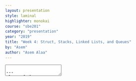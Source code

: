 ```yaml
---
layout: presentation
style: laminal
highlighter: monokai
course: "sbe201"
category: "presentation"
year: "2019"
title: "Week 4: Struct, Stacks, Linked Lists, and Queues"
by: "Asem"
author: "Asem Alaa"
---
```


<textarea id="source">

---
class: left, top
## Stack as Data Structure != Stack Memory


---
## C++ Struct

#### Types in C++

--
* Premitive Data Types (PDT), or first-class-citizens
--
* Custom, user-defined types.


--
```c++
namespace rectangle
{
double area( double w , double h )
{
    return w * h;
}
}
```

--
```c++
struct Rectangle
{
    double w;
    double h;
};
```

--
* `Rectangle` is now a custom type, 
--
* consists of two `double`s. 
--
* Think of it as a package.


---
```c++
struct Rectangle
{
    double w; // First member
    double h; // Second member
}; // Don't forget a semicolon here!

double area( Rectangle rectangle )
{
    return rectangle.w * rectangle.h;
}

double area2( Rectanle *pRect )
{
    return pRect->w * pRect->h;
}
```

---
```c++
int main()
{
    rectangle::Rectangle rect{ 3 , 5 }; // declaration+initialization of Rectangle type!

    std::cout << rectangle::area( rect ) << std::endl;
    std::cout << rectangle::area2( &rect ) << std::endl;
    return 0;
}
```

---
class: left, top
We may also package an array with its size, using `struct`

--
```c++
struct IntegerArray
{
    int *base;
    int size;
};

int sumArray( IntegerArray array )
{
    int sum = 0;
    for( int i = 0; i < array.size ; ++i )
    {
        sum += array.base[ i ];
    }
    return sum;
}
```

---
```c++
int main()
{
    int *buffer = new int[10];
    IntegerArray array{ &buffer[0] , 10 }; // Initializes base and size members.

    std::cout << sumArray( array ) << std::endl;

    // We still need to delete the array on the heap
    delete [] array.base;

    return 0;
}
```

---
class: left, top
### Struct for returning multiple values

--
```c++
struct ECGArray // We could name it also DoubleArray
{
    double *samples;
    int size;
}

struct Statistics
{
    double mean = 0 ;
    double variance = 0 ;
    double min = 0;
    double max = 0;
}

// Very self-explaining function header!
Statistics analyzeECG( ECGArray ecg )
{
    Statistics analysis; // Declaration, and no need for explicit initialization now

    analysis.mean = // Some logic here
    analysis.variance = // Some logic there
    // And so on.

    return analysis;
}
```

---
## Functions overloading

--
C++ allows *functions with same name*, **but different parameters**.

--
For example, this is **not allowed** in C++:

```c++
double area( double w , double h )
{
    return w * h;
}

double area( double base , double height ) // Compiler Error, redefinition of area(double,double)
{
    return base * height / 2;
}
```

**AMBIGUOUS** when calling `area(1.4,5)`

---

.green[This works]

--
```c++
struct Rectangle
{
    double w;
    double h;
}

double area( double d )
{
    return d * d; // square area
}

double area( double w, double h)
{
    return w * h;
}

double area( Rectangle rect )
{
    return rect.w * rect.h;
}
```

---
## Stacks (ADT)

--
**Stack** is more of *behaviour* than being a **structure** itself. 

--
#### Possible Implementations:

--
* arrays.
--
* linked lists.


--
#### For any implementation, the following functions should exist:

--
* **push**.
--
* **pop**.
--
* **front**.


---
## Stack is LIFO

<img src="/gallery/Lifo_stack.png" style="width:400">


---
### Implementing a Stack using Array


#### 1. Buffer (array)

--
* Size of array = capacity of the **Stack**.
--
* **Stack** is initially empty.

--
```c++
// Let's make a new type for our stack with a name indicating its properties:
// 1. Our element types are integers.
// 2. The ADT is Stack
// 3. Maximum size is 100
struct IntegerStack100
{
    int buffer[ 100 ];
    int capacity = 100;
}
```

---
#### Finally, the top element

--
```c++
struct IntegerStack100
{
    int buffer[ 100 ];
    int capacity = 100;
    int top = -1;
    // Default value of top is -1 when declaring the stack.
    // -1 means our stack is empty
};
```

--
Now we are ready!


---
#### Stack: Push

--
1. **increment** *top*.
--
2. **add** new element.


--
```c++
IntegerStack100 push( IntegerStack100 stack , int newElement )
{
    ++stack.top;
    stack.buffer[ stack.top ] = newElement;
    return stack;
}
```

--
* .red[This version passes by value then returns the new stack.]

---
#### Stack: Push
##### Alternatively.. 

```c++
void push( IntegerStack100 &stack , int newElement )
{
    ++stack.top;
    stack.buffer[ stack.top ] = newElement;
}
```

--
* .red[This version passes by reference then modifies in-place, so no need to return the modified stack.]

---
#### Stack: Front

--
1. return the **first element**, which is pointed to by **top**.

---
```c++
int front( IntegerStack100 &stack )
{
    return stack.buffer[ stack.top ];
}
```
---
#### Stack: Pop

1. decrement **top**.

--
```c++
IntegerStack100 pop( IntegerStack100 stack )
{
    --stack.top;
    return stack;
}
```

--
* .red[This version passes by value then returns the new stack.]


---
#### Stack: Pop
##### Alternatively.. 

1. decrement **top**.

--
```c++
void pop( IntegerStack100 &stack )
{
    --stack.top;
}
```

--
* .red[This version passes by reference then modifies in-place, so no need to return the modified stack.]

---
#### Stack: Size
##### Retrieving the size of stack

--
```c++
int size( IntegerStack100 &stack )
{
    return ( stack.top + 1 ); // simple
}
```

---
#### Stack: Empty?
##### Asking our stack if it is empty

--
```c++
bool isEmptyStack( IntegerStack100 &stack )
{
    if( stack.top == -1 )
    {
        return true;
    }
    else
    {
        return false;
    }
}
```

---
#### Stack: Empty?
##### Asking our stack if it is empty

--
###### Alternatively..

```c++
bool isEmptyStack( IntegerStack100 &stack )
{
    return ( stack.top == -1 );
}
```

---
class: center, middle

## .red[**Tutorial 4 ENDS HERE**]


---
class: left, top
## Linked Lists

#### Arrays vs. LL

--
* **Arrays** => **contiguous elements** in the memory. 
--
* **LL** => **sparse** in memory, 


--
Each element in **LL** can see the *next* element.

--
#### Why linked lists

--
* .green[Very flexible in insertion/removal.]
--
* **Arrays** => .red[fixed sizes]
--
* **Arrays** => .red[expensive insertion]


---
### The Memory Mode: Array vs. Linked List

<img src="/gallery/dna_array.svg" style="width:80%">

<img src="/gallery/dna_ll.svg" style="width:80%">


---
### Pointers revisited

--
* Each element => *node*. 
--
* To connect between nodes => **pointers**. 
--
* *node* has a **pointer** pointing to the *next node*.


---
#### **DNA** sequence as a Linked List (LL)

--
```c++
struct node
{
    char data;
    node* next;
};
```

--
<img src="/gallery/dna_ll_annotated.svg" style="width:100%">


---
#### The last node (back)

--
```c++
void printLL( node* front )
{
    node *current = front;

    while( current != nullptr )
    {
        std::cout << current->data;
        current = current->next;
    }
}
```

---
### The LL Structure

We need to make a `struct` that will **encapsulate** our **LL**.

--
### Head (front)

--
```c++
struct CharLinkedList
{
    node *head;
}
```

---
#### *Insert* element to the front:

--
```c++
void insertToFront( CharLinkedList &list , char newElement )
{
    node *newFront = new node{ newElement , list.head };
    list.head = newFront;
}
```

--
##### Alternatively...
```c++
void insertToFront( CharLinkedList &list , char newElement )
{
    list.head = new node{ newElement , list.head };
}
```

--
### Tail (back)

--
So our **LL** `struct` is now consisting of:

```c++
struct CharLinkedList
{
    node *head;
    node *tail;
}
```

---
#### *Insert* element to the back:

--
```c++
void insertToList( CharLinkedList &list , char newElement )
{
    list.tail->next = new node{ newElement , nullptr };
    list.tail = list.tail->next;
}
```

---
## Queues (ADT)

--
* **Queues** are another Abstract Data Type (ADT), 
--
* implemented using: arrays or linked lists. 
--
* **Queue** behaviour: **FIFO** (first in, first out).


#### The ADT **Queue** should satisfy:

--
* **enqueue**,
--
* **dequeue**.

---
<img src="/gallery/Data_Queue.svg" style="width:400">

---
### **Biomedical Application**: Queues of Biological Signals

--
<img src="/gallery/biosignal.gif" style="width:400">


---
### Implementing Queue using concrete array

--
#### 1. The circular buffer

--
* Size of buffer = Capacity of **Queue**.
--
* Buffer is initially empty


--
```c++
// Let's make a new type for our Queue with a name indicating its properties:
// 1. Our element types are integers.
// 2. The ADT is Queue
// 3. Maximum size is 100
struct DoubleQueue100
{
    double buffer[ 100 ];
    int capacity = 100;
};
```

---
class:left, top
#### Finally, let's make two variables indicating the front and the back of our Queue

```c++
struct DoubleQueue{
    double buffer[ 100 ];
    int capacity = 100;
    int front = -1;
    int back = -1;
};
```

---
#### Making our buffer to act as a circular buffer

--
<img src="/gallery/circular-buffer-animation.gif" style="width:400">


* the **blue pointer** is the front, where we *dequeue* elements.
* the **red pointer** is the back, where we *enqueue* new elements.

---
class: left, top
# Thank you

</textarea>
